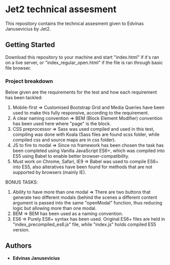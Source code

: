 # Jet2 technical assesment

This repository contains the technical assesment given to Edvinas Janusevicius by Jet2.

## Getting Started

Download this repository to your machine and start "index.html" if it's ran on a live server, or "index_regular_open.html" if the file is ran through basic file browser.

### Project breakdown

Below given are the requirements for the test and how each requirement has been tackled:

1) Mobile-first => Customised Bootstrap Grid and Media Queries have been used to make this fully responsive, according to the requirement.
2) A clear naming convention => BEM (Block Element Modifier) convention has been used here where "page" is the block.
3) CSS preprocessor => Sass was used compiled and used in this test, compiling was done with Koala (Sass files are found scss folder, while compiled css and source maps are in css folder).
4) JS to fire to modal => Since no framework has been chosen the task has been completed using Vanilla JavaScript ES6+, which was compiled into ES5 using Babel to enable better browser-compatibility.
5) Must work on Chrome, Safari, IE9 => Babel was used to compile ES6+ into ES5, also alteratives have been found for methods that are not supported by browsers (mainly IE).

BONUS TASKS:

1) Ability to have more than one modal => There are two buttons that generate two different modals (behind the scenes a different content argument is passed into the same "openModal" function, thus reducing logic but allowing more than one modal.
2) BEM => BEM has been used as a naming convention.
3) ES6 => Purely ES6+ syntax has been used. Original ES6+ files are held in "index_precompiled_es6.js" file, while "index.js" holds compiled ES5 version.



## Authors

* **Edvinas Janusevicius**

